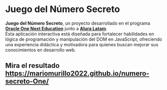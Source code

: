# Juego del Número Secreto

**Juego del Número Secreto**, un proyecto desarrollado en el programa [**Oracle One Next Education**](https://www.oracle.com/latam/education/oracle-next-education/) junto a [**Alura Latam**](https://www.aluracursos.com/).  
Esta aplicación interactiva está diseñada para fortalecer habilidades en lógica de programación y manipulación del DOM en JavaScript, ofreciendo una experiencia didáctica y motivadora para quienes buscan mejorar sus conocimientos en desarrollo web.

## Mira el resultado https://mariomurillo2022.github.io/numero-secreto-One/
